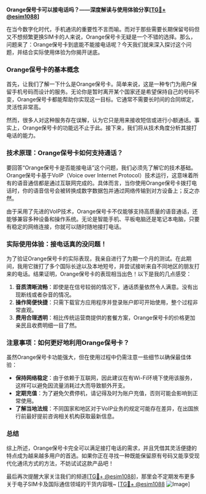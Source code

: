 **Orange保号卡可以接电话吗？——深度解读与使用体验分享[[TG💪+ @esim1088](https://t.me/s/esim1088)]**

在当今数字化时代，手机通讯的重要性不言而喻。而对于那些需要长期保留号码但又不想频繁更换SIM卡的人来说，Orange保号卡无疑是一个不错的选择。那么，问题来了：Orange保号卡到底能不能接电话呢？今天我们就来深入探讨这个问题，并结合实际使用体验为你揭开谜底。

### Orange保号卡的基本概念

首先，让我们了解一下什么是Orange保号卡。简单来说，这是一种专门为用户保留手机号码而设计的服务。无论你是暂时离开某个国家还是希望保持自己的号码不变，Orange保号卡都能帮助你实现这一目标。它通常不需要长时间的合同绑定，灵活性非常高。

然而，很多人对这种服务存在误解，认为它只是用来接收短信或进行小额通话。事实上，Orange保号卡的功能远不止于此。接下来，我们将从技术角度分析其接打电话的能力。

### 技术原理：Orange保号卡如何支持通话？

要回答“Orange保号卡是否能接电话”这个问题，我们必须先了解它的技术基础。Orange保号卡基于VoIP（Voice over Internet Protocol）技术运行，这意味着所有的语音通信都是通过互联网完成的。具体而言，当你使用Orange保号卡拨打电话时，你的语音信号会被转换成数字数据包并通过网络传输到对方设备上；反之亦然。

由于采用了先进的VoIP技术，Orange保号卡不仅能够支持高质量的语音通话，还能够兼容多种设备和操作系统。无论是智能手机、平板电脑还是笔记本电脑，只要有稳定的网络连接，你就可以随时随地接打电话。

### 实际使用体验：接电话真的没问题！

为了验证Orange保号卡的实际表现，我亲自进行了为期一个月的测试。在此期间，我用它拨打了多个国际长途以及本地短号，并尝试接听来自不同地区的朋友打来的电话。结果证明，Orange保号卡的表现相当出色！以下是我的几点感受：

1. **音质清晰流畅**：即使是在信号较弱的情况下，通话质量依然令人满意。没有出现断线或者杂音的情况。
2. **操作简便快捷**：只需下载官方应用程序并登录账户即可开始使用，整个过程非常直观。
3. **费用合理透明**：相比传统运营商提供的套餐方案，Orange保号卡的价格更加亲民且收费明细一目了然。

### 注意事项：如何更好地利用Orange保号卡？

虽然Orange保号卡功能强大，但在使用过程中仍需注意一些细节以确保最佳体验：

- **保持网络稳定**：由于依赖于互联网，因此建议在有Wi-Fi环境下使用该服务，这样可以避免因流量消耗过大而导致额外开支。
- **定期充值**：为了避免欠费停机，请记得及时为账户充值，否则可能会影响到正常使用。
- **了解当地法规**：不同国家和地区对于VoIP业务的规定可能存在差异，在出国旅行前最好提前咨询相关机构获取最新信息。

### 总结

综上所述，Orange保号卡完全可以满足接打电话的需求，并且凭借其灵活便捷的特点成为越来越多用户的首选。如果你正在寻找一种既能保留原有号码又能享受现代化通讯方式的方法，不妨试试这款产品吧！

最后再次提醒大家关注我们的频道[[TG💪+ @esim1088](https://t.me/s/esim1088)]，那里会不定期发布更多关于电子SIM卡及国际通信领域的干货内容哦~ [[TG💪+ @esim1088](https://t.me/s/esim1088) ![Image](https://i.postimg.cc/4NQfJmqS/Snipaste-2025-05-13-00-14-12.png)]